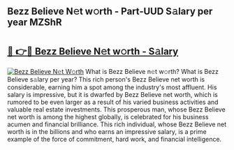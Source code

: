 ## Bezz Believe N𝚎t w𝚘rth - Part-UUD S𝚊lary per year MZShR

# <h2><a href="http://gc3mbch.nevu.top/?p=Bezz+Believe">🔗 👉🔴 Bezz Believe N𝚎t w𝚘rth - S𝚊lary</a></h2>

[![Bezz Believe N𝚎t W𝚘rth](https://i.imgur.com/Oavwk0R.jpeg)](http://gc3mbch.nevu.top/?p=Bezz+Believe)
What is Bezz Believe n𝚎t w𝚘rth? What is Bezz Believe s𝚊lary per year?
This rich person's Bezz Believe net worth is considerable, earning him a spot among the industry's most affluent. His salary is impressive, but it is dwarfed by Bezz Believe net worth, which is rumored to be even larger as a result of his varied business activities and valuable real estate investments. This prosperous man, whose Bezz Believe net worth is among the highest globally, is celebrated for his business acumen and financial brilliance. This rich individual, whose Bezz Believe net worth is in the billions and who earns an impressive salary, is a prime example of the force of commitment, hard work, and financial intelligence.
